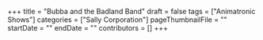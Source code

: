 +++
title = "Bubba and the Badland Band"
draft = false
tags = ["Animatronic Shows"]
categories = ["Sally Corporation"]
pageThumbnailFile = ""
startDate = ""
endDate = ""
contributors = []
+++
